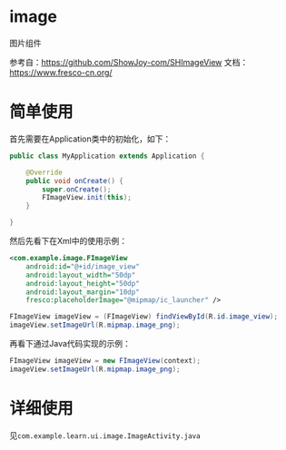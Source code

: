 # image

图片组件

参考自：<https://github.com/ShowJoy-com/SHImageView>
文档：<https://www.fresco-cn.org/>

# 简单使用

首先需要在Application类中的初始化，如下：

```java
public class MyApplication extends Application {

    @Override
    public void onCreate() {
        super.onCreate();
        FImageView.init(this);
    }

}
```

然后先看下在Xml中的使用示例：

```xml
<com.example.image.FImageView
    android:id="@+id/image_view"
    android:layout_width="50dp"
    android:layout_height="50dp"
    android:layout_margin="10dp"
    fresco:placeholderImage="@mipmap/ic_launcher" />
```

```java
FImageView imageView = (FImageView) findViewById(R.id.image_view);
imageView.setImageUrl(R.mipmap.image_png);
```

再看下通过Java代码实现的示例：

```java
FImageView imageView = new FImageView(context);
imageView.setImageUrl(R.mipmap.image_png);
```

# 详细使用

见`com.example.learn.ui.image.ImageActivity.java`